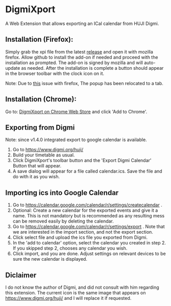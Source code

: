 # DigmiXport
A Web Extension that allows exporting an ICal calendar from HUJI Digmi.

## Installation (Firefox):
  Simply grab the xpi file from the latest [release](https://github.com/AviH0/DigmiXport/releases) and open it with mozilla firefox. Allow github to install the add-on if needed and proceed with the installation as prompted. The add-on is signed by mozilla and will auto-update as needed. After the installation is complete a button should appear in the browser toolbar with the clock icon on it.

Note: Due to [this](https://bugzilla.mozilla.org/show_bug.cgi?id=1292701) issue with firefox, The popup has been relocated to a tab.

## Installation (Chrome):
Go to:
[DigmiXport on Chrome Web Store](https://chrome.google.com/webstore/detail/hujidigmixport/egggfnhegcafmnaklhgfbhdlecphmadk) 
and click 'Add to Chrome'.

## Exporting from Digmi
Note: since v1.4.0 integrated export to google calendar is available.
1) Go to https://www.digmi.org/huji/
2) Build your timetable as usual.
3) Click DigmiXport's toolbar button and the 'Export Digmi Calendar' Button that will appear.
4) A save dialog will appear for a file called calendar.ics. Save the file and do with it as you wish.

## Importing ics into Google Calendar
1) Go to https://calendar.google.com/calendar/r/settings/createcalendar .
2) Optional: Create a new calendar for the exported events and give it a name. This is not mandatory but is recommended as any resulting mess can be removed easily by deleting the calendar.
3) Go to https://calendar.google.com/calendar/r/settings/export . Note that we are interested in the import section, and not the export section.
4) Click select file and upload the ics file you exported from Digmi.
5) In the 'add to calendar' option, select the calendar you created in step 2. If you skipped step 2, chooses any calendar you wish.
6) Click import, and you are done. Adjust settings on relevant devices to be sure the new calendar is displayed.

## Diclaimer
I do not know the author of Digmi, and did not consult with him regarding this extension. The current icon is the same image that appears on https://www.digmi.org/huji/ and I will replace it if requested.
